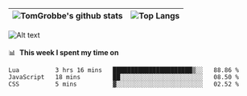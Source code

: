 |![TomGrobbe's github stats](https://github-readme-stats.vercel.app/api?username=egerdnc&count_private=true&show_icons=true&theme=dracula&disable_animations=true&include_all_commits=true)|![Top Langs](https://github-readme-stats.vercel.app/api/top-langs/?username=egerdnc&theme=dracula&langs_count=10&layout=compact)|
|:-:|:-:|

![Alt text](https://spotify-recently-played-readme.vercel.app/api?user=i4a9i8pn8x8vvskq8v52yhckr)
<br>
<br>
📊 &nbsp;**This week I spent my time on**
<!--START_SECTION:waka-->
```text
Lua          3 hrs 16 mins   ██████████████████████▒░░   88.86 % 
JavaScript   18 mins         ██░░░░░░░░░░░░░░░░░░░░░░░   08.50 % 
CSS          5 mins          ▓░░░░░░░░░░░░░░░░░░░░░░░░   02.52 % 
```
<!--END_SECTION:waka-->
